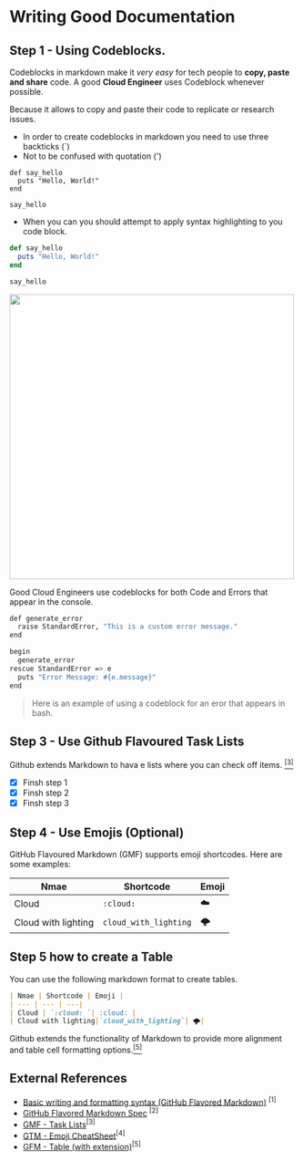 # Writing Good Documentation

## Step 1 - Using Codeblocks.

Codeblocks in markdown make it *very easy* for tech people to **copy, paste and share** code.
A good **Cloud Engineer** uses Codeblock whenever possible.

Because it allows to copy and paste their code to replicate or research issues.


- In order to create codeblocks in markdown you need to use three backticks (`) 
- Not to be confused with quotation (')

```
def say_hello
  puts "Hello, World!"
end

say_hello
```


- When you can you should attempt to apply syntax highlighting to you code block.

```ruby
def say_hello
  puts "Hello, World!"
end

say_hello
```

<img width="500" src="https://github.com/sabdulramoni2/github-docs-example/assets/144086740/fbed585f-4484-4cc5-9219-8da6739b0684"/>

Good Cloud Engineers use codeblocks for both Code and Errors that appear in the console.

```bash
def generate_error
  raise StandardError, "This is a custom error message."
end

begin
  generate_error
rescue StandardError => e
  puts "Error Message: #{e.message}"
end
```
> Here is an example of using a codeblock for an eror that appears in bash.

## Step 3 - Use Github Flavoured Task Lists

Github extends Markdown to hava e lists where you can check off items. [<sup>[3]</sup>](#external-references)

- [x] Finsh step 1
- [x] Finsh step 2
- [x] Finsh step 3

## Step 4 - Use Emojis (Optional)
GitHub Flavoured Markdown (GMF) supports emoji shortcodes.
Here are some examples:

| Nmae | Shortcode | Emoji |
| --- | --- | ---|
| Cloud | `:cloud: `| :cloud: |
| Cloud with lighting|`cloud_with_lighting`| 🌩️|


## Step 5 how to create a Table
You can use the following markdown format to create tables.
```md
| Nmae | Shortcode | Emoji |
| --- | --- | ---|
| Cloud | `:cloud: `| :cloud: |
| Cloud with lighting|`cloud_with_lighting`| 🌩️|
```

Github extends the functionality of Markdown to provide more alignment and table cell formatting options.[<sup>[5]</sup>](#external-references)



## External References
- [Basic writing and formatting syntax (GitHub Flavored Markdown)](https://docs.github.com/en/get-started/writing-on-github/getting-started-with-writing-and-formatting-on-github/basic-writing-and-formatting-syntax#styling-text.) <sup>[1]</sup> 
- [GitHub Flavored Markdown Spec](https://github.github.com/gfm/) <sup>[2]</sup>
- [GMF - Task Lists](https://docs.github.com/en/get-started/writing-on-github/getting-started-with-writing-and-formatting-on-github/basic-writing-and-formatting-syntax#task-lists)<sup>[3]</sup>
- [GTM - Emoji CheatSheet](https://github.com/ikatyang/emoji-cheat-sheet)<sup>[4]</sup>
- [GFM - Table (with extension)](https://github.github.com/gfm/#tables-extension-)<sup>[5]</sup>
